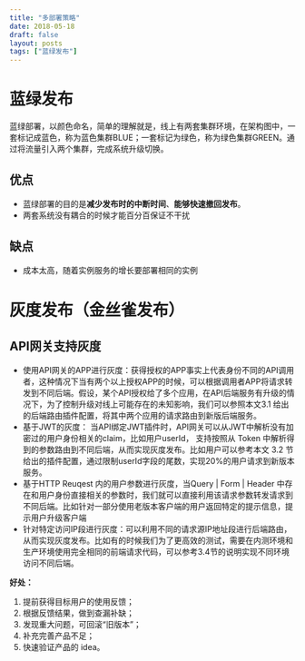```yaml
---
title: "多部署策略"
date: 2018-05-18
draft: false
layout: posts
tags: ["蓝绿发布"]
---
```


# 蓝绿发布
蓝绿部署，以颜色命名，简单的理解就是，线上有两套集群环境，在架构图中，一套标记成蓝色，称为蓝色集群BLUE；一套标记为绿色，称为绿色集群GREEN。通过将流量引入两个集群，完成系统升级切换。
## 优点

- 蓝绿部署的目的是**减少发布时的中断时间**、**能够快速撤回发布**。
- 两套系统没有耦合的时候才能百分百保证不干扰

## 缺点

- 成本太高，随着实例服务的增长要部署相同的实例 
# 灰度发布（金丝雀发布）
## API网关支持灰度

- 使用API网关的APP进行灰度：获得授权的APP事实上代表身份不同的API调用者，这种情况下当有两个以上授权APP的时候，可以根据调用者APP将请求转发到不同后端。假设，某个API授权给了多个应用，在API后端服务有升级的情况下，为了控制升级对线上可能存在的未知影响，我们可以参照本文3.1 给出的后端路由插件配置，将其中两个应用的请求路由到新版后端服务。
- 基于JWT的灰度： 当API绑定JWT插件时，API网关可以从JWT中解析没有加密过的用户身份相关的claim，比如用户userId， 支持按照从 Token 中解析得到的参数路由到不同后端，从而实现灰度发布。比如用户可以参考本文 3.2 节给出的插件配置，通过限制userId字段的尾数，实现20%的用户请求到新版本服务。
- 基于HTTP Reuqest 内的用户参数进行灰度，当Query | Form | Header 中存在和用户身份直接相关的参数时，我们就可以直接利用该请求参数转发请求到不同后端。比如针对一部分使用老版本客户端的用户返回特定的提示信息，提示用户升级客户端
- 针对特定访问IP段进行灰度：可以利用不同的请求源IP地址段进行后端路由，从而实现灰度发布。比如有的时候我们为了更高效的测试，需要在内测环境和生产环境使用完全相同的前端请求代码，可以参考3.4节的说明实现不同环境访问不同后端。

**好处：**

1. 提前获得目标用户的使用反馈；
2. 根据反馈结果，做到查漏补缺；
3. 发现重大问题，可回滚“旧版本”；
4. 补充完善产品不足；
5. 快速验证产品的 idea。

